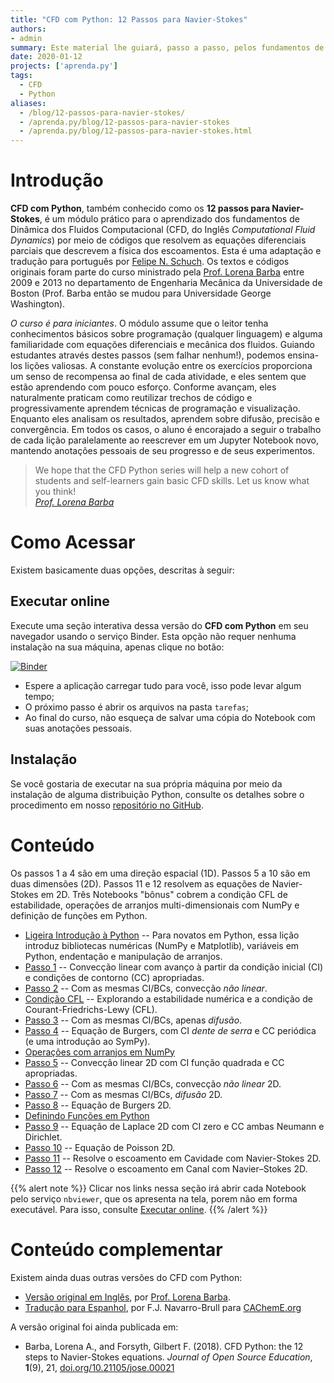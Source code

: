 ```yaml
---
title: "CFD com Python: 12 Passos para Navier-Stokes"
authors:
- admin
summary: Este material lhe guiará, passo a passo, pelos fundamentos de Dinâmica dos Fluidos Computacional. Cada tarefa introduz tanto novos conceitos físicos sobre as equações de Navier-Stokes, quanto detalhes sobre a programação em Python que resolve as equações diferenciais parciais. Tudo isso de maneira interativa e online (nenhuma instalação é necessária).
date: 2020-01-12
projects: ['aprenda.py']
tags:
  - CFD
  - Python
aliases:
  - /blog/12-passos-para-navier-stokes/
  - /aprenda.py/blog/12-passos-para-navier-stokes
  - /aprenda.py/blog/12-passos-para-navier-stokes.html
---
```


# Introdução

**CFD com Python**, também conhecido como os **12 passos para Navier-Stokes**, é um módulo prático para o aprendizado dos fundamentos de Dinâmica dos Fluidos Computacional (CFD, do Inglês *Computational Fluid Dynamics*) por meio de códigos que resolvem as equações diferenciais parciais que descrevem a física dos escoamentos.
Esta é uma adaptação e tradução para português por [Felipe N. Schuch](https://fschuch.com). Os textos e códigos originais foram parte do curso ministrado pela [Prof. Lorena Barba](http://lorenabarba.com) entre 2009 e 2013 no departamento de Engenharia Mecânica da Universidade de Boston (Prof. Barba então se mudou para Universidade George Washington).

*O curso é para iniciantes*. O módulo assume que o leitor tenha conhecimentos básicos sobre programação (qualquer linguagem) e alguma familiaridade com equações diferenciais e mecânica dos fluidos.
Guiando estudantes através destes passos (sem falhar nenhum!), podemos ensina-los lições valiosas. A constante evolução entre os exercícios proporciona um senso de recompensa ao final de cada atividade, e eles sentem que estão aprendendo com pouco esforço. Conforme avançam, eles naturalmente praticam como reutilizar trechos de código e progressivamente aprendem técnicas de programação e visualização. Enquanto eles analisam os resultados, aprendem sobre difusão, precisão e convergência.
Em todos os casos, o aluno é encorajado a seguir o trabalho de cada lição paralelamente ao reescrever em um Jupyter Notebook novo, mantendo anotações pessoais de seu progresso e de seus experimentos.

> We hope that the CFD Python series will help a new cohort of students and self-learners gain basic CFD skills. Let us know what you think!<br>
> <cite><a href="https://lorenabarba.com/blog/cfd-python-12-steps-to-navier-stokes/">Prof. Lorena Barba</a></cite>

# Como Acessar

Existem basicamente duas opções, descritas à seguir:

## Executar online

Execute uma seção interativa dessa versão do **CFD com Python** em seu navegador usando o serviço Binder. Esta opção não requer nenhuma instalação na sua máquina, apenas clique no botão:

[![Binder](https://binder.pangeo.io/badge_logo.svg)](https://binder.pangeo.io/v2/gh/fschuch/CFDPython-BR/master/)

* Espere a aplicação carregar tudo para você, isso pode levar algum tempo;
* O próximo passo é abrir os arquivos na pasta `tarefas`;
* Ao final do curso, não esqueça de salvar uma cópia do Notebook com suas anotações pessoais.

## Instalação

Se você gostaria de executar na sua própria máquina por meio da instalação de alguma distribuição Python, consulte os detalhes sobre o procedimento em nosso [repositório no GitHub](https://github.com/fschuch/CFDPython-BR).

# Conteúdo

Os passos 1 a 4 são em uma direção espacial (1D). Passos 5 a 10 são em duas dimensões (2D). Passos 11 e 12 resolvem as equações de Navier-Stokes em 2D. Três Notebooks "bônus" cobrem a condição CFL de estabilidade, operações de arranjos multi-dimensionais com NumPy e definição de funções em Python.

* [Ligeira Introdução à Python](http://nbviewer.jupyter.org/github/fschuch/CFDPython-BR/blob/master/tarefas/00_Ligeira_Intro_Python_.ipynb)
-- Para novatos em Python, essa lição introduz bibliotecas numéricas (NumPy e Matplotlib), variáveis em Python, endentação e manipulação de arranjos.
* [Passo 1](http://nbviewer.jupyter.org/github/fschuch/CFDPython-BR/blob/master/tarefas/01_Passo_1.ipynb)
-- Convecção linear com avanço à partir da condição inicial (CI) e condições de contorno (CC) apropriadas.
* [Passo 2](http://nbviewer.jupyter.org/github/fschuch/CFDPython-BR/blob/master/tarefas/02_Passo_2.ipynb)
-- Com as mesmas CI/BCs, convecção _não linear_.
* [Condição CFL](http://nbviewer.jupyter.org/github/fschuch/CFDPython-BR/blob/master/tarefas/03_Condicao_CFL.ipynb)
-- Explorando a estabilidade numérica e a condição de Courant-Friedrichs-Lewy (CFL).
* [Passo 3](http://nbviewer.jupyter.org/github/fschuch/CFDPython-BR/blob/master/tarefas/04_Passo_3.ipynb)
-- Com as mesmas CI/BCs, apenas _difusão_.
* [Passo 4](http://nbviewer.jupyter.org/github/fschuch/CFDPython-BR/blob/master/tarefas/05_Passo_4.ipynb)
-- Equação de Burgers, com CI _dente de serra_ e CC periódica (e uma introdução ao SymPy).
* [Operações com arranjos em NumPy](http://nbviewer.jupyter.org/github/fschuch/CFDPython-BR/blob/master/tarefas/06_Operacoes_de_arranjos_com_NumPy.ipynb)
* [Passo 5](http://nbviewer.jupyter.org/github/fschuch/CFDPython-BR/blob/master/tarefas/07_Passo_5.ipynb)
-- Convecção linear 2D com CI função quadrada e CC apropriadas.
* [Passo 6](http://nbviewer.jupyter.org/github/fschuch/CFDPython-BR/blob/master/tarefas/08_Passo_6.ipynb)
-- Com as mesmas CI/BCs, convecção _não linear_ 2D.
* [Passo 7](http://nbviewer.jupyter.org/github/fschuch/CFDPython-BR/blob/master/tarefas/09_Passo_7.ipynb)
-- Com as mesmas CI/BCs, _difusão_ 2D.
* [Passo 8](http://nbviewer.jupyter.org/github/fschuch/CFDPython-BR/blob/master/tarefas/10_Passo_8.ipynb)
-- Equação de Burgers 2D.
* [Definindo Funções em Python](http://nbviewer.jupyter.org/github/fschuch/CFDPython-BR/blob/master/tarefas/11_Definindo_Funcoes_em_Python.ipynb)
* [Passo 9](http://nbviewer.jupyter.org/github/fschuch/CFDPython-BR/blob/master/tarefas/12_Passo_9.ipynb)
-- Equação de Laplace 2D com CI zero e CC ambas Neumann e Dirichlet.
* [Passo 10](http://nbviewer.jupyter.org/github/fschuch/CFDPython-BR/blob/master/tarefas/13_Passo_10.ipynb)
-- Equação de Poisson 2D.
* [Passo 11](http://nbviewer.jupyter.org/github/fschuch/CFDPython-BR/blob/master/tarefas/14_Passo_11.ipynb)
-- Resolve o escoamento em Cavidade com Navier-Stokes 2D.
* [Passo 12](http://nbviewer.jupyter.org/github/fschuch/CFDPython-BR/blob/master/tarefas/15_Passo_12.ipynb)
-- Resolve o escoamento em Canal com Navier–Stokes 2D.

{{% alert note %}}
Clicar nos links nessa seção irá abrir cada Notebook pelo serviço `nbviewer`, que os apresenta na tela, porem não em forma executável. Para isso, consulte [Executar online](#executar-online).
{{% /alert %}}

# Conteúdo complementar

Existem ainda duas outras versões do CFD com Python:

* [Versão original em Inglês](https://github.com/barbagroup/CFDPython), por [Prof. Lorena Barba](http://lorenabarba.com).
* [Tradução para Espanhol](https://github.com/franktoffel/CFDPython-ES), por F.J. Navarro-Brull para [CAChemE.org](http://www.cacheme.org/)

A versão original foi ainda publicada em:

* Barba, Lorena A., and Forsyth, Gilbert F. (2018). CFD Python: the 12 steps to Navier-Stokes equations. _Journal of Open Source Education_, **1**(9), 21, [doi.org/10.21105/jose.00021](https://doi.org/10.21105/jose.00021)
